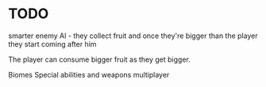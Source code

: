 # TODO

smarter enemy AI - they collect fruit and once they're bigger than the player they start coming after him

The player can consume bigger fruit as they get bigger.

Biomes
Special abilities and weapons
multiplayer
